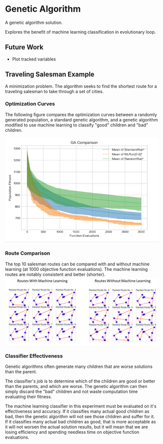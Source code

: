 # Genetic Algorithm

A genetic algorithm solution.

Explores the benefit of machine learning classification in evolutionary loop.

## Future Work

* Plot tracked variables

## Traveling Salesman Example

A minimization problem. The algorithm seeks to find the shortest route for a traveling salesman to take through a set of cities.

### Optimization Curves

The following figure compares the optimization curves between a randomly generated population, a standard genetic algorithm, and a genetic algorithm modified to use machine learning to classify "good" children and "bad" children.

![Travelling Salesman](assets/travelling_salesman.png)

### Route Comparison

The top 10 salesman routes can be compared with and without machine learning (at 1000 objective function evaluations). The machine learning routes are notably consistent and better (shorter).
![Routes Comparison](assets/routes_comparison.png)

### Classifier Effectiveness

Genetic algorithms often generate many children that are worse solutions than the parent.

The classifier's job is to determine which of the children are good or better than the parents, and which are worse. The genetic algorithm can then simply discard the "bad" children and not waste computation time evaluating their fitness.

The machine learning classifier in this experiment must be evaluated on it's effectiveness and accuracy. If it classifies many actual good children as bad, then the genetic algorithm will not see those children and suffer for it. If it classifies many actual bad children as good, that is more acceptable as it will not worsen the actual solution results, but it will mean that we are losing efficiency and spending needless time on objective function evaluations.
